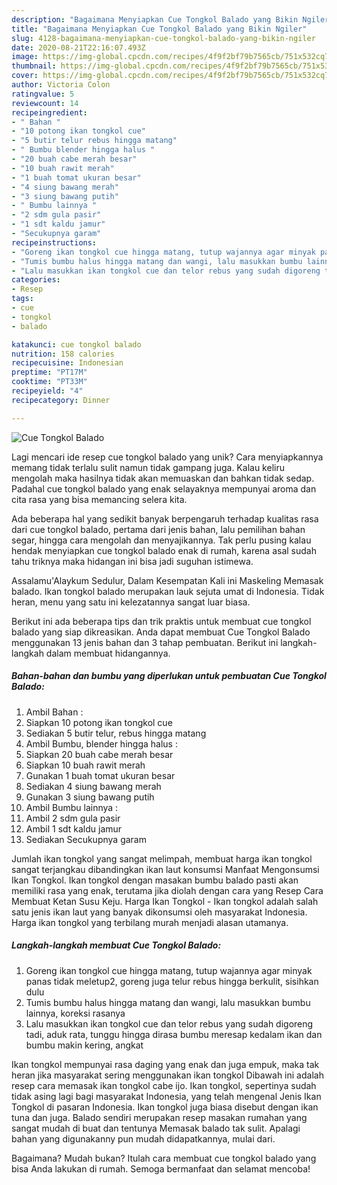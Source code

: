 ```yaml
---
description: "Bagaimana Menyiapkan Cue Tongkol Balado yang Bikin Ngiler"
title: "Bagaimana Menyiapkan Cue Tongkol Balado yang Bikin Ngiler"
slug: 4128-bagaimana-menyiapkan-cue-tongkol-balado-yang-bikin-ngiler
date: 2020-08-21T22:16:07.493Z
image: https://img-global.cpcdn.com/recipes/4f9f2bf79b7565cb/751x532cq70/cue-tongkol-balado-foto-resep-utama.jpg
thumbnail: https://img-global.cpcdn.com/recipes/4f9f2bf79b7565cb/751x532cq70/cue-tongkol-balado-foto-resep-utama.jpg
cover: https://img-global.cpcdn.com/recipes/4f9f2bf79b7565cb/751x532cq70/cue-tongkol-balado-foto-resep-utama.jpg
author: Victoria Colon
ratingvalue: 5
reviewcount: 14
recipeingredient:
- " Bahan "
- "10 potong ikan tongkol cue"
- "5 butir telur rebus hingga matang"
- " Bumbu blender hingga halus "
- "20 buah cabe merah besar"
- "10 buah rawit merah"
- "1 buah tomat ukuran besar"
- "4 siung bawang merah"
- "3 siung bawang putih"
- " Bumbu lainnya "
- "2 sdm gula pasir"
- "1 sdt kaldu jamur"
- "Secukupnya garam"
recipeinstructions:
- "Goreng ikan tongkol cue hingga matang, tutup wajannya agar minyak panas tidak meletup2, goreng juga telur rebus hingga berkulit, sisihkan dulu"
- "Tumis bumbu halus hingga matang dan wangi, lalu masukkan bumbu lainnya, koreksi rasanya"
- "Lalu masukkan ikan tongkol cue dan telor rebus yang sudah digoreng tadi, aduk rata, tunggu hingga dirasa bumbu meresap kedalam ikan dan bumbu makin kering, angkat"
categories:
- Resep
tags:
- cue
- tongkol
- balado

katakunci: cue tongkol balado 
nutrition: 158 calories
recipecuisine: Indonesian
preptime: "PT17M"
cooktime: "PT33M"
recipeyield: "4"
recipecategory: Dinner

---
```



![Cue Tongkol Balado](https://img-global.cpcdn.com/recipes/4f9f2bf79b7565cb/751x532cq70/cue-tongkol-balado-foto-resep-utama.jpg)

Lagi mencari ide resep cue tongkol balado yang unik? Cara menyiapkannya memang tidak terlalu sulit namun tidak gampang juga. Kalau keliru mengolah maka hasilnya tidak akan memuaskan dan bahkan tidak sedap. Padahal cue tongkol balado yang enak selayaknya mempunyai aroma dan cita rasa yang bisa memancing selera kita.

Ada beberapa hal yang sedikit banyak berpengaruh terhadap kualitas rasa dari cue tongkol balado, pertama dari jenis bahan, lalu pemilihan bahan segar, hingga cara mengolah dan menyajikannya. Tak perlu pusing kalau hendak menyiapkan cue tongkol balado enak di rumah, karena asal sudah tahu triknya maka hidangan ini bisa jadi suguhan istimewa.

Assalamu&#39;Alaykum Sedulur, Dalam Kesempatan Kali ini Maskeling Memasak balado. Ikan tongkol balado merupakan lauk sejuta umat di Indonesia. Tidak heran, menu yang satu ini kelezatannya sangat luar biasa.


Berikut ini ada beberapa tips dan trik praktis untuk membuat cue tongkol balado yang siap dikreasikan. Anda dapat membuat Cue Tongkol Balado menggunakan 13 jenis bahan dan 3 tahap pembuatan. Berikut ini langkah-langkah dalam membuat hidangannya.

<!--inarticleads1-->

##### Bahan-bahan dan bumbu yang diperlukan untuk pembuatan Cue Tongkol Balado:

1. Ambil  Bahan :
1. Siapkan 10 potong ikan tongkol cue
1. Sediakan 5 butir telur, rebus hingga matang
1. Ambil  Bumbu, blender hingga halus :
1. Siapkan 20 buah cabe merah besar
1. Siapkan 10 buah rawit merah
1. Gunakan 1 buah tomat ukuran besar
1. Sediakan 4 siung bawang merah
1. Gunakan 3 siung bawang putih
1. Ambil  Bumbu lainnya :
1. Ambil 2 sdm gula pasir
1. Ambil 1 sdt kaldu jamur
1. Sediakan Secukupnya garam


Jumlah ikan tongkol yang sangat melimpah, membuat harga ikan tongkol sangat terjangkau dibandingkan ikan laut konsumsi Manfaat Mengonsumsi Ikan Tongkol. Ikan tongkol dengan masakan bumbu balado pasti akan memiliki rasa yang enak, terutama jika diolah dengan cara yang Resep Cara Membuat Ketan Susu Keju. Harga Ikan Tongkol - Ikan tongkol adalah salah satu jenis ikan laut yang banyak dikonsumsi oleh masyarakat Indonesia. Harga ikan tongkol yang terbilang murah menjadi alasan utamanya. 

<!--inarticleads2-->

##### Langkah-langkah membuat Cue Tongkol Balado:

1. Goreng ikan tongkol cue hingga matang, tutup wajannya agar minyak panas tidak meletup2, goreng juga telur rebus hingga berkulit, sisihkan dulu
1. Tumis bumbu halus hingga matang dan wangi, lalu masukkan bumbu lainnya, koreksi rasanya
1. Lalu masukkan ikan tongkol cue dan telor rebus yang sudah digoreng tadi, aduk rata, tunggu hingga dirasa bumbu meresap kedalam ikan dan bumbu makin kering, angkat


Ikan tongkol mempunyai rasa daging yang enak dan juga empuk, maka tak heran jika masyarakat sering menggunakan ikan tongkol Dibawah ini adalah resep cara memasak ikan tongkol cabe ijo. Ikan tongkol, sepertinya sudah tidak asing lagi bagi masyarakat Indonesia, yang telah mengenal Jenis Ikan Tongkol di pasaran Indonesia. Ikan tongkol juga biasa disebut dengan ikan tuna dan juga. Balado sendiri merupakan resep masakan rumahan yang sangat mudah di buat dan tentunya Memasak balado tak sulit. Apalagi bahan yang digunakanny pun mudah didapatkannya, mulai dari. 

Bagaimana? Mudah bukan? Itulah cara membuat cue tongkol balado yang bisa Anda lakukan di rumah. Semoga bermanfaat dan selamat mencoba!
